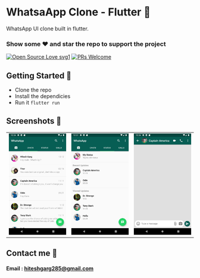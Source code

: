 # WhatsaApp Clone - Flutter 💬

WhatsApp UI clone built in flutter.

### Show some :heart: and star the repo to support the project

[![Open Source Love svg1](https://badges.frapsoft.com/os/v1/open-source.svg?v=103)](https://github.com/hiteshgarg123/WhatsApp-UI-Clone-Flutter/)
[![PRs Welcome](https://img.shields.io/badge/PRs-welcome-brightgreen.svg?style=flat-square)](https://github.com/hiteshgarg123/WhatsApp-UI-Clone-Flutter/)

## Getting Started 🚀

- Clone the repo
- Install the dependicies
- Run it `flutter run`

## Screenshots 📸

|                                           |                                           |                                           |
| ----------------------------------------- | ----------------------------------------- | ----------------------------------------- |
| <img src="screenshots/1.png" width="400"> | <img src="screenshots/2.png" width="400"> | <img src="screenshots/3.png" width="400"> |

## Contact me 📧

#### Email : hiteshgarg285@gmail.com
